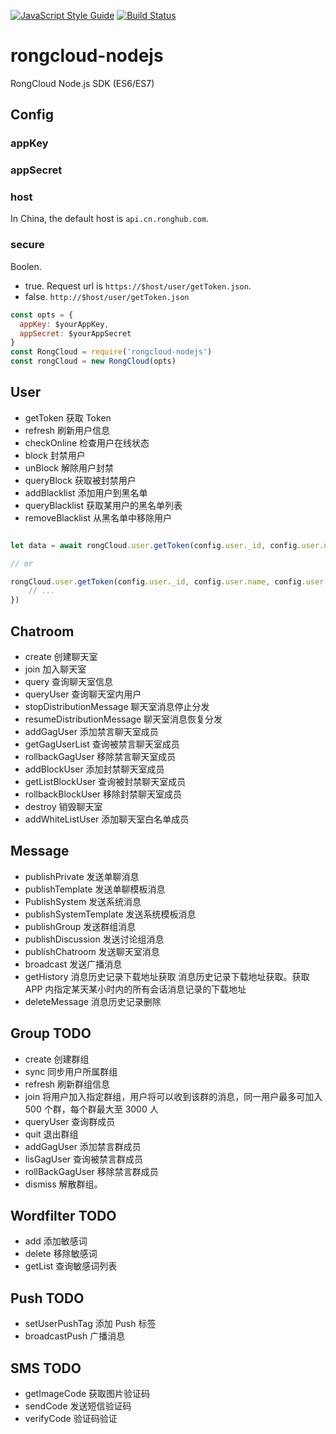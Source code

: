 [![JavaScript Style Guide](https://img.shields.io/badge/code_style-standard-brightgreen.svg)](https://standardjs.com)
[![Build Status](https://travis-ci.org/xujuvenile/rongcloud-nodejs.svg?branch=master)](https://travis-ci.org/xujuvenile/rongcloud-nodejs)

# rongcloud-nodejs

RongCloud Node.js SDK (ES6/ES7)

## Config

### appKey

### appSecret

### host

In China, the default host is  `api.cn.ronghub.com`.

### secure

Boolen.

- true. Request url is `https://$host/user/getToken.json`.
- false. `http://$host/user/getToken.json`

```js
const opts = {
  appKey: $yourAppKey,
  appSecret: $yourAppSecret
}
const RongCloud = require('rongcloud-nodejs')
const rongCloud = new RongCloud(opts)
```

## User

- getToken  获取 Token
- refresh  刷新用户信息
- checkOnline  检查用户在线状态
- block  封禁用户
- unBlock  解除用户封禁
- queryBlock  获取被封禁用户
- addBlacklist  添加用户到黑名单
- queryBlacklist  获取某用户的黑名单列表
- removeBlacklist  从黑名单中移除用户

```js

let data = await rongCloud.user.getToken(config.user._id, config.user.name, config.user.portraitUri)

// or

rongCloud.user.getToken(config.user._id, config.user.name, config.user.portraitUri).then(val=>{
    // ...
})
```

## Chatroom

- create  创建聊天室
- join  加入聊天室
- query  查询聊天室信息
- queryUser  查询聊天室内用户
- stopDistributionMessage  聊天室消息停止分发
- resumeDistributionMessage  聊天室消息恢复分发
- addGagUser  添加禁言聊天室成员
- getGagUserList  查询被禁言聊天室成员
- rollbackGagUser  移除禁言聊天室成员
- addBlockUser  添加封禁聊天室成员
- getListBlockUser  查询被封禁聊天室成员
- rollbackBlockUser  移除封禁聊天室成员
- destroy  销毁聊天室
- addWhiteListUser  添加聊天室白名单成员


## Message

- publishPrivate  发送单聊消息
- publishTemplate  发送单聊模板消息
- PublishSystem  发送系统消息
- publishSystemTemplate  发送系统模板消息
- publishGroup  发送群组消息
- publishDiscussion  发送讨论组消息
- publishChatroom  发送聊天室消息
- broadcast  发送广播消息
- getHistory  消息历史记录下载地址获取 消息历史记录下载地址获取。获取 APP 内指定某天某小时内的所有会话消息记录的下载地址
- deleteMessage  消息历史记录删除


## Group TODO

- create  创建群组
- sync  同步用户所属群组
- refresh  刷新群组信息
- join  将用户加入指定群组，用户将可以收到该群的消息，同一用户最多可加入 500 个群，每个群最大至 3000 人
- queryUser  查询群成员
- quit  退出群组
- addGagUser  添加禁言群成员
- lisGagUser  查询被禁言群成员
- rollBackGagUser  移除禁言群成员
- dismiss  解散群组。

## Wordfilter TODO

- add  添加敏感词
- delete  移除敏感词
- getList  查询敏感词列表

## Push TODO

- setUserPushTag  添加 Push 标签
- broadcastPush  广播消息

## SMS TODO

- getImageCode  获取图片验证码
- sendCode  发送短信验证码
- verifyCode  验证码验证